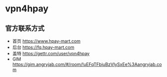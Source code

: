 # vpn4hpay

## 官方联系方式
* 首页 https://www.hpay-mart.com
* 后台 https://fq.hpay-mart.com
* 盖特 https://gettr.com/user/vpn4hpay
* GIM https://gim.angryjab.com/#/room/!uEFqTFbiuBzVIySxEe%3Aangryjab.com
